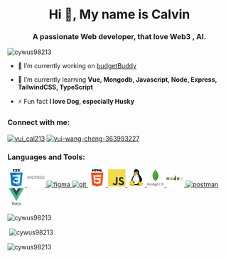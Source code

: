 <h1 align="center">Hi 👋, My name is Calvin</h1>
<h3 align="center">A passionate Web developer, that love Web3 , AI.</h3>

<p align="left"> <img src="https://komarev.com/ghpvc/?username=cywus98213&label=Profile%20views&color=0e75b6&style=flat" alt="cywus98213" /> </p>

- 🔭 I’m currently working on [budgetBuddy](https://github.com/Cywus98213/budgetBuddy) 

- 🌱 I’m currently learning **Vue, Mongodb, Javascript, Node, Express, TailwindCSS, TypeScript**

- ⚡ Fun fact **I love Dog, especially Husky**

<h3 align="left">Connect with me:</h3>
<p align="left">
<a href="https://twitter.com/yui_cal213" target="blank"><img align="center" src="https://raw.githubusercontent.com/rahuldkjain/github-profile-readme-generator/master/src/images/icons/Social/twitter.svg" alt="yui_cal213" height="30" width="40" /></a>
<a href="https://linkedin.com/in/yui-wang-cheng-363993227" target="blank"><img align="center" src="https://raw.githubusercontent.com/rahuldkjain/github-profile-readme-generator/master/src/images/icons/Social/linked-in-alt.svg" alt="yui-wang-cheng-363993227" height="30" width="40" /></a>
</p>

<h3 align="left">Languages and Tools:</h3>
<p align="left"> <a href="https://www.w3schools.com/css/" target="_blank" rel="noreferrer"> <img src="https://raw.githubusercontent.com/devicons/devicon/master/icons/css3/css3-original-wordmark.svg" alt="css3" width="40" height="40"/> </a> <a href="https://expressjs.com" target="_blank" rel="noreferrer"> <img src="https://raw.githubusercontent.com/devicons/devicon/master/icons/express/express-original-wordmark.svg" alt="express" width="40" height="40"/> </a> <a href="https://www.figma.com/" target="_blank" rel="noreferrer"> <img src="https://www.vectorlogo.zone/logos/figma/figma-icon.svg" alt="figma" width="40" height="40"/> </a> <a href="https://git-scm.com/" target="_blank" rel="noreferrer"> <img src="https://www.vectorlogo.zone/logos/git-scm/git-scm-icon.svg" alt="git" width="40" height="40"/> </a> <a href="https://www.w3.org/html/" target="_blank" rel="noreferrer"> <img src="https://raw.githubusercontent.com/devicons/devicon/master/icons/html5/html5-original-wordmark.svg" alt="html5" width="40" height="40"/> </a> <a href="https://developer.mozilla.org/en-US/docs/Web/JavaScript" target="_blank" rel="noreferrer"> <img src="https://raw.githubusercontent.com/devicons/devicon/master/icons/javascript/javascript-original.svg" alt="javascript" width="40" height="40"/> </a> <a href="https://www.linux.org/" target="_blank" rel="noreferrer"> <img src="https://raw.githubusercontent.com/devicons/devicon/master/icons/linux/linux-original.svg" alt="linux" width="40" height="40"/> </a> <a href="https://www.mongodb.com/" target="_blank" rel="noreferrer"> <img src="https://raw.githubusercontent.com/devicons/devicon/master/icons/mongodb/mongodb-original-wordmark.svg" alt="mongodb" width="40" height="40"/> </a> <a href="https://nodejs.org" target="_blank" rel="noreferrer"> <img src="https://raw.githubusercontent.com/devicons/devicon/master/icons/nodejs/nodejs-original-wordmark.svg" alt="nodejs" width="40" height="40"/> </a> <a href="https://postman.com" target="_blank" rel="noreferrer"> <img src="https://www.vectorlogo.zone/logos/getpostman/getpostman-icon.svg" alt="postman" width="40" height="40"/> </a> <a href="https://vuejs.org/" target="_blank" rel="noreferrer"> <img src="https://raw.githubusercontent.com/devicons/devicon/master/icons/vuejs/vuejs-original-wordmark.svg" alt="vuejs" width="40" height="40"/> </a> </p>

<p><img align="center" src="https://github-readme-stats.vercel.app/api/top-langs?username=cywus98213&show_icons=true&locale=en&layout=compact" alt="cywus98213" /></p>

<p>&nbsp;<img align="center" src="https://github-readme-stats.vercel.app/api?username=cywus98213&show_icons=true&locale=en" alt="cywus98213" /></p>

<p><img align="center" src="https://github-readme-streak-stats.herokuapp.com/?user=cywus98213&" alt="cywus98213" /></p>
